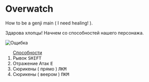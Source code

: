 <!DOCTYPE html>
# Overwatch
<html>
<body>
How to be a genji main ( I need healing! ).

Здарова хлопцы!
Начнем со способностей нашего персонажа. 

<img src="http://rugames-online.ru/wp-content/uploads/2016/05/overwatch-genji.png" alt="Ощибка"> 

<ol> <a href="https://playoverwatch.com/ru-ru/heroes/genji">Способности</a>
  <li> Рывок <tt> SHIFT </tt>
  <li> Отражение Атак <tt> E </tt>
  <li> Сюрикены ( прямо ) <tt> ЛКМ </tt>
  <li> Сюрикены ( веером )  <tt> ПКМ </tt>
</ol>   
</body>
</html>
